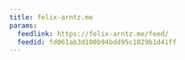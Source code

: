 ```yaml
---
title: felix-arntz.me
params:
  feedlink: https://felix-arntz.me/feed/
  feedid: fd061ab3d100b94bdd95c1829b1d41ff
---
```

